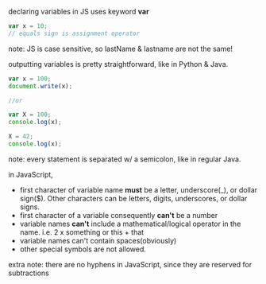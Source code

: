 declaring variables in JS uses keyword **var**

```jsx
var x = 10;
// equals sign is assignment operator
```

note: JS is case sensitive, so lastName & lastname are not the same!

outputting variables is pretty straightforward, like in Python & Java.

```jsx
var x = 100;
document.write(x);

//or

var X = 100;
console.log(x);

X = 42;
console.log(x);
```

note: every statement is separated w/ a semicolon, like in regular Java.

in JavaScript,

-   first character of variable name **must** be a letter, underscore(\_), or dollar sign($). Other characters can be letters, digits, underscores, or dollar signs.
-   first character of a variable consequently **can't** be a number
-   variable names **can't** include a mathematical/logical operator in the name. i.e. 2 x something or this + that
-   variable names can't contain spaces(obviously)
-   other special symbols are not allowed.

extra note: there are no hyphens in JavaScript, since they are reserved for subtractions